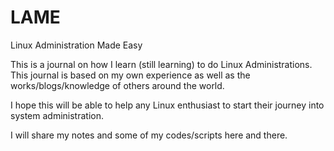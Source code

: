 # LAME
Linux Administration Made Easy

This is a journal on how I learn (still learning) to do Linux Administrations.
This journal is based on my own experience as well as the works/blogs/knowledge of others around the world.

I hope this will be able to help any Linux enthusiast to start their journey into system administration.

I will share my notes and some of my codes/scripts here and there.

